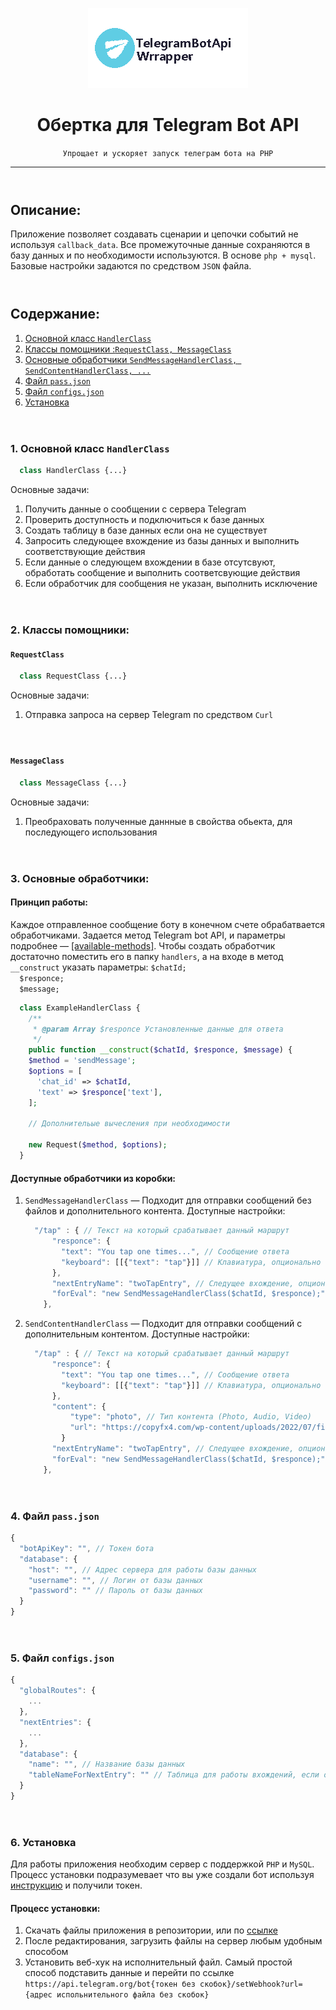 <p align="center">
  <img src="./content/assets/logo.webp" />
</p>

<h1 align="center">Обертка для Telegram Bot API</h1>
<p align="center"><code>Упрощает и ускоряет запуск телеграм бота на PHP</code></p>

<hr style="height: 1px;">

<div style="margin-top: 4em;">
<h2>Описание:</h2>
Приложение позволяет создавать сценарии и цепочки событий не используя <code>callback_data</code>.
Все промежуточные данные сохраняются в базу данных и по необходимости используются.
В основе <code>php + mysql</code>.
Базовые настройки задаются по средством <code>JSON</code> файла.
</div>

<div style="margin-top: 4em;">
  <h2>Содержание:</h2>
  <ol>
    <li><a href="#handlerclass">Основной класс <code>HandlerClass</code></a></li>
    <li><a href="#helperclasses">Классы помощники :<code>RequestClass, MessageClass</code></a></li>
    <li><a href="#handlers">Основные обработчики <code>SendMessageHandlerClass, SendContentHandlerClass, ...</code></a></li>
    <li><a href="#passfile">Файл <code>pass.json</code></a></li>
    <li><a href="#configsfile">Файл <code>configs.json</code></a></li>
    <li><a href="#install">Установка</a></li>
  </ol>
</div>

<div style="margin-top: 4em;">
  <h3 name="handlerclass">1. Основной класс <code>HandlerClass</code></h3>

```php
  class HandlerClass {...}
```

Основные задачи:

  <ol>
  <li> Получить данные о сообщении с сервера Telegram</li>
  <li> Проверить доступность и подключиться к базе данных</li>
  <li> Создать таблицу в базе данных если она не существует</li>
  <li> Запросить следующее вхождение из базы данных и выполнить соответствующие действия</li>
  <li> Если данные о следующем вхождении в базе отсутсвуют, обработать сообщение и выполнить соответсвующие действия</li>
  <li> Если обработчик для сообщения не указан, выполнить исключение</li>
  </ol>
</div>

<div style="margin-top: 4em;">
  <h3 name="helperclasses">2. Классы помощники: </h3>
  <h4><code>RequestClass</code></h4>

<div style="margin-bottom: 4em">

```php
  class RequestClass {...}
```

Основные задачи:

<ol>
<li> Отправка запроса на сервер Telegram по средством <code>Curl</code></li>
</ol>

</div>

<div style="margin-bottom: 4em">
  <h4><code>MessageClass</code></h4>

```php
  class MessageClass {...}
```

Основные задачи:

<ol>
<li> Преобраховать полученные даннные в свойства обьекта, для последующего использования</li>
</ol>
</div>

<div style="margin-top: 4em;">
  <h3 name="handlers">3. Основные обработчики: </h3>
  <h4>Принцип работы:</h4>
  <p>Каждое отправленное сообщение боту в конечном счете обрабатвается обработчиками. Задается метод Telegram bot API, и параметры подробнее — <a href="https://core.telegram.org/bots/api#available-methods">[available-methods]</a>. Чтобы создать обработчик достаточно поместить его в папку <code>handlers</code>, а на входе в метод <code>__construct</code> указать параметры: <code>$chatId;
  $responce;
  $message;</code>

  </p>

```php
  class ExampleHandlerClass {
    /**
     * @param Array $responce Установленные данные для ответа
     */
    public function __construct($chatId, $responce, $message) {
    $method = 'sendMessage';
    $options = [
      'chat_id' => $chatId,
      'text' => $responce['text'],
    ];

    // Дополнительые вычесления при необходимости

    new Request($method, $options);
  }
```

<h4>Доступные обработчики из коробки:</h4>
<ol>
<li>
<code>SendMessageHandlerClass</code>
— Подходит для отправки сообщений без файлов и дополнительного контента. Доступные настройки:

```javascript
  "/tap" : { // Текст на который срабатывает данный маршрут
      "responce": {
        "text": "You tap one times...", // Сообщение ответа
        "keyboard": [[{"text": "tap"}]] // Клавиатура, опционально
      },
      "nextEntryName": "twoTapEntry", // Следущее вхождение, опционально
      "forEval": "new SendMessageHandlerClass($chatId, $responce);" // Вызов обработчика
    },
```

</li>
<li>
<code>SendContentHandlerClass</code>
— Подходит для отправки сообщений с дополнительным контентом. Доступные настройки:

```javascript
  "/tap" : { // Текст на который срабатывает данный маршрут
      "responce": {
        "text": "You tap one times...", // Сообщение ответа
        "keyboard": [[{"text": "tap"}]] // Клавиатура, опционально
      },
      "content": {
          "type": "photo", // Тип контента (Photo, Audio, Video)
          "url": "https://copyfx4.com/wp-content/uploads/2022/07/file-127.jpg" // Ссылка на контент
        }
      "nextEntryName": "twoTapEntry", // Следущее вхождение, опционально
      "forEval": "new SendMessageHandlerClass($chatId, $responce);" // Вызов обработчика
    },
```

</li>
</ol>
</div>

<div style="margin-top: 4em;">
  <h3 name="passfile">4. Файл <code>pass.json</code></h3>

```javascript
{
  "botApiKey": "", // Токен бота
  "database": {
    "host": "", // Адрес сервера для работы базы данных
    "username": "", // Логин от базы данных
    "password": "" // Пароль от базы данных
  }
}
```

</div>

<div style="margin-top: 4em;">
  <h3 name="configsfile">5. Файл <code>configs.json</code></h3>

```javascript
{
  "globalRoutes": {
    ...
  },
  "nextEntries": {
    ...
  },
  "database": {
    "name": "", // Название базы данных
    "tableNameForNextEntry": "" // Таблица для работы вхождений, если отсутствует, буден создана автоматически.
  }
}
```

</div>

<div style="margin-top: 4em;">
  <h3 name="install">6. Установка</h3>
  Для работы приложения необходим сервер с поддержкой <code>PHP</code> и <code>MySQL</code>. Процесс установки подразумевает что вы уже создали бот используя <a href="https://core.telegram.org/bots/tutorial#getting-ready">инструкцию</a> и получили токен.

  <h4>Процесс установки:</h4>
  <ol>
  <li>Скачать файлы приложения в репозитории, или по <a href="https://github.com/niktiin/TelegramBotApiWrapper/archive/refs/heads/main.zip">ссылке</a></li>
  <li>После редактирования, загрузить файлы на сервер любым удобным способом</li>
  <li>Установить веб-хук на исполнительный файл. Самый простой способ подставить данные и перейти по ссылке <code>https://api.telegram.org/bot{токен без скобок}/setWebhook?url={адрес испольнительного файла без скобок}</code></li>
  </ol>
</div>
